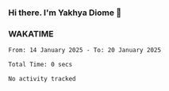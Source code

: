 ### Hi there. I'm Yakhya Diome 👋

### WAKATIME
<!--START_SECTION:waka-->

```txt
From: 14 January 2025 - To: 20 January 2025

Total Time: 0 secs

No activity tracked
```

<!--END_SECTION:waka-->
